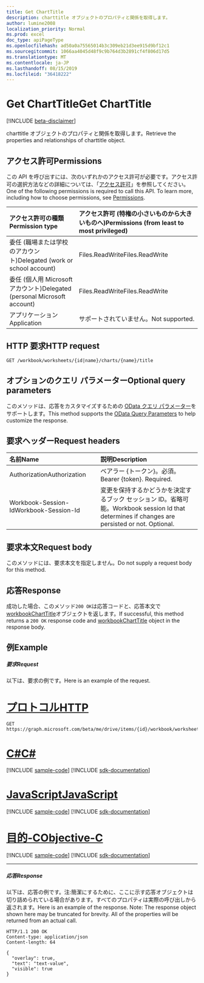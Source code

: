 ```yaml
---
title: Get ChartTitle
description: charttitle オブジェクトのプロパティと関係を取得します。
author: lumine2008
localization_priority: Normal
ms.prod: excel
doc_type: apiPageType
ms.openlocfilehash: ad50a0a75565014b3c309eb21d3ee915d9bf12c1
ms.sourcegitcommit: 1066aa4045d48f9c9b764d3b2891cf4f806d17d5
ms.translationtype: MT
ms.contentlocale: ja-JP
ms.lasthandoff: 08/15/2019
ms.locfileid: "36418222"
---
```

# <a name="get-charttitle"></a><span data-ttu-id="10b1a-103">Get ChartTitle</span><span class="sxs-lookup"><span data-stu-id="10b1a-103">Get ChartTitle</span></span>

[!INCLUDE [beta-disclaimer](../../includes/beta-disclaimer.md)]

<span data-ttu-id="10b1a-104">charttitle オブジェクトのプロパティと関係を取得します。</span><span class="sxs-lookup"><span data-stu-id="10b1a-104">Retrieve the properties and relationships of charttitle object.</span></span>
## <a name="permissions"></a><span data-ttu-id="10b1a-105">アクセス許可</span><span class="sxs-lookup"><span data-stu-id="10b1a-105">Permissions</span></span>
<span data-ttu-id="10b1a-p101">この API を呼び出すには、次のいずれかのアクセス許可が必要です。アクセス許可の選択方法などの詳細については、「[アクセス許可](/graph/permissions-reference)」を参照してください。</span><span class="sxs-lookup"><span data-stu-id="10b1a-p101">One of the following permissions is required to call this API. To learn more, including how to choose permissions, see [Permissions](/graph/permissions-reference).</span></span>

|<span data-ttu-id="10b1a-108">アクセス許可の種類</span><span class="sxs-lookup"><span data-stu-id="10b1a-108">Permission type</span></span>      | <span data-ttu-id="10b1a-109">アクセス許可 (特権の小さいものから大きいものへ)</span><span class="sxs-lookup"><span data-stu-id="10b1a-109">Permissions (from least to most privileged)</span></span>              |
|:--------------------|:---------------------------------------------------------|
|<span data-ttu-id="10b1a-110">委任 (職場または学校のアカウント)</span><span class="sxs-lookup"><span data-stu-id="10b1a-110">Delegated (work or school account)</span></span> | <span data-ttu-id="10b1a-111">Files.ReadWrite</span><span class="sxs-lookup"><span data-stu-id="10b1a-111">Files.ReadWrite</span></span>    |
|<span data-ttu-id="10b1a-112">委任 (個人用 Microsoft アカウント)</span><span class="sxs-lookup"><span data-stu-id="10b1a-112">Delegated (personal Microsoft account)</span></span> | <span data-ttu-id="10b1a-113">Files.ReadWrite</span><span class="sxs-lookup"><span data-stu-id="10b1a-113">Files.ReadWrite</span></span>    |
|<span data-ttu-id="10b1a-114">アプリケーション</span><span class="sxs-lookup"><span data-stu-id="10b1a-114">Application</span></span> | <span data-ttu-id="10b1a-115">サポートされていません。</span><span class="sxs-lookup"><span data-stu-id="10b1a-115">Not supported.</span></span> |

## <a name="http-request"></a><span data-ttu-id="10b1a-116">HTTP 要求</span><span class="sxs-lookup"><span data-stu-id="10b1a-116">HTTP request</span></span>
<!-- { "blockType": "ignored" } -->
```http
GET /workbook/worksheets/{id|name}/charts/{name}/title
```
## <a name="optional-query-parameters"></a><span data-ttu-id="10b1a-117">オプションのクエリ パラメーター</span><span class="sxs-lookup"><span data-stu-id="10b1a-117">Optional query parameters</span></span>
<span data-ttu-id="10b1a-118">このメソッドは、応答をカスタマイズするための [OData クエリ パラメーター](https://developer.microsoft.com/graph/docs/concepts/query_parameters)をサポートします。</span><span class="sxs-lookup"><span data-stu-id="10b1a-118">This method supports the [OData Query Parameters](https://developer.microsoft.com/graph/docs/concepts/query_parameters) to help customize the response.</span></span>

## <a name="request-headers"></a><span data-ttu-id="10b1a-119">要求ヘッダー</span><span class="sxs-lookup"><span data-stu-id="10b1a-119">Request headers</span></span>
| <span data-ttu-id="10b1a-120">名前</span><span class="sxs-lookup"><span data-stu-id="10b1a-120">Name</span></span>      |<span data-ttu-id="10b1a-121">説明</span><span class="sxs-lookup"><span data-stu-id="10b1a-121">Description</span></span>|
|:----------|:----------|
| <span data-ttu-id="10b1a-122">Authorization</span><span class="sxs-lookup"><span data-stu-id="10b1a-122">Authorization</span></span>  | <span data-ttu-id="10b1a-p102">ベアラー {トークン}。必須。</span><span class="sxs-lookup"><span data-stu-id="10b1a-p102">Bearer {token}. Required.</span></span> |
| <span data-ttu-id="10b1a-125">Workbook-Session-Id</span><span class="sxs-lookup"><span data-stu-id="10b1a-125">Workbook-Session-Id</span></span>  | <span data-ttu-id="10b1a-p103">変更を保持するかどうかを決定するブック セッション ID。省略可能。</span><span class="sxs-lookup"><span data-stu-id="10b1a-p103">Workbook session Id that determines if changes are persisted or not. Optional.</span></span>|

## <a name="request-body"></a><span data-ttu-id="10b1a-128">要求本文</span><span class="sxs-lookup"><span data-stu-id="10b1a-128">Request body</span></span>
<span data-ttu-id="10b1a-129">このメソッドには、要求本文を指定しません。</span><span class="sxs-lookup"><span data-stu-id="10b1a-129">Do not supply a request body for this method.</span></span>

## <a name="response"></a><span data-ttu-id="10b1a-130">応答</span><span class="sxs-lookup"><span data-stu-id="10b1a-130">Response</span></span>

<span data-ttu-id="10b1a-131">成功した場合、このメソッド`200 OK`は応答コードと、応答本文で[workbookChartTitle](../resources/workbookcharttitle.md)オブジェクトを返します。</span><span class="sxs-lookup"><span data-stu-id="10b1a-131">If successful, this method returns a `200 OK` response code and [workbookChartTitle](../resources/workbookcharttitle.md) object in the response body.</span></span>
## <a name="example"></a><span data-ttu-id="10b1a-132">例</span><span class="sxs-lookup"><span data-stu-id="10b1a-132">Example</span></span>
##### <a name="request"></a><span data-ttu-id="10b1a-133">要求</span><span class="sxs-lookup"><span data-stu-id="10b1a-133">Request</span></span>
<span data-ttu-id="10b1a-134">以下は、要求の例です。</span><span class="sxs-lookup"><span data-stu-id="10b1a-134">Here is an example of the request.</span></span>

# <a name="httptabhttp"></a>[<span data-ttu-id="10b1a-135">プロトコル</span><span class="sxs-lookup"><span data-stu-id="10b1a-135">HTTP</span></span>](#tab/http)
<!-- {
  "blockType": "request",
  "name": "get_charttitle"
}-->
```http
GET https://graph.microsoft.com/beta/me/drive/items/{id}/workbook/worksheets/{id|name}/charts/{name}/title
```
# <a name="ctabcsharp"></a>[<span data-ttu-id="10b1a-136">C#</span><span class="sxs-lookup"><span data-stu-id="10b1a-136">C#</span></span>](#tab/csharp)
[!INCLUDE [sample-code](../includes/snippets/csharp/get-charttitle-csharp-snippets.md)]
[!INCLUDE [sdk-documentation](../includes/snippets/snippets-sdk-documentation-link.md)]

# <a name="javascripttabjavascript"></a>[<span data-ttu-id="10b1a-137">JavaScript</span><span class="sxs-lookup"><span data-stu-id="10b1a-137">JavaScript</span></span>](#tab/javascript)
[!INCLUDE [sample-code](../includes/snippets/javascript/get-charttitle-javascript-snippets.md)]
[!INCLUDE [sdk-documentation](../includes/snippets/snippets-sdk-documentation-link.md)]

# <a name="objective-ctabobjc"></a>[<span data-ttu-id="10b1a-138">目的-C</span><span class="sxs-lookup"><span data-stu-id="10b1a-138">Objective-C</span></span>](#tab/objc)
[!INCLUDE [sample-code](../includes/snippets/objc/get-charttitle-objc-snippets.md)]
[!INCLUDE [sdk-documentation](../includes/snippets/snippets-sdk-documentation-link.md)]

---

##### <a name="response"></a><span data-ttu-id="10b1a-139">応答</span><span class="sxs-lookup"><span data-stu-id="10b1a-139">Response</span></span>
<span data-ttu-id="10b1a-p104">以下は、応答の例です。注:簡潔にするために、ここに示す応答オブジェクトは切り詰められている場合があります。すべてのプロパティは実際の呼び出しから返されます。</span><span class="sxs-lookup"><span data-stu-id="10b1a-p104">Here is an example of the response. Note: The response object shown here may be truncated for brevity. All of the properties will be returned from an actual call.</span></span>
<!-- {
  "blockType": "response",
  "truncated": true,
  "@odata.type": "microsoft.graph.workbookChartTitle"
} -->
```http
HTTP/1.1 200 OK
Content-type: application/json
Content-length: 64

{
  "overlay": true,
  "text": "text-value",
  "visible": true
}
```

<!-- uuid: 8fcb5dbc-d5aa-4681-8e31-b001d5168d79
2015-10-25 14:57:30 UTC -->
<!--
{
  "type": "#page.annotation",
  "description": "Get ChartTitle",
  "keywords": "",
  "section": "documentation",
  "tocPath": "",
  "suppressions": [
  ]
}
-->

